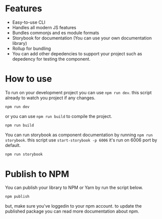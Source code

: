 
# Features
- Easy-to-use CLI
- Handles all modern JS features
- Bundles commonjs and es module formats
- Storybook for documentation (You can use your own documentation library)
- Rollup for bundling
- You can add other depedencies to support your project such as depedency for testing the component. 

# How to use
To run on your development project you can use `npm run dev`. this script already to watch you project if any changes.
```sh
npm run dev 
```

or you can use  `npm run build` to compile the project.
```sh
npm run build 
```

You can run storybook as component documentation by running `npm run storybook`. this script use `start-storybook -p 6006` it's run on 6006 port by default. 
```sh
npm run storybook 
```


# Publish to NPM 
You can publish your library to NPM or Yarn by run the script below.
```sh
npm publish 
```
but, make sure you've loggedin to your npm account. to update the published package you can read more documentation about npm.
